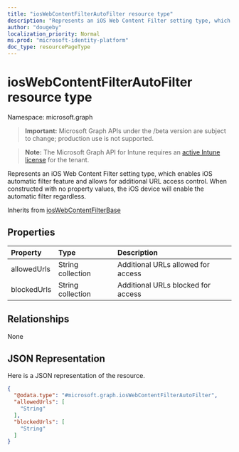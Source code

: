 ```yaml
---
title: "iosWebContentFilterAutoFilter resource type"
description: "Represents an iOS Web Content Filter setting type, which enables iOS automatic filter feature and allows for additional URL access control. When constructed with no property values, the iOS device will enable the automatic filter regardless."
author: "dougeby"
localization_priority: Normal
ms.prod: "microsoft-identity-platform"
doc_type: resourcePageType
---
```


# iosWebContentFilterAutoFilter resource type

Namespace: microsoft.graph

> **Important:** Microsoft Graph APIs under the /beta version are subject to change; production use is not supported.

> **Note:** The Microsoft Graph API for Intune requires an [active Intune license](https://go.microsoft.com/fwlink/?linkid=839381) for the tenant.

Represents an iOS Web Content Filter setting type, which enables iOS automatic filter feature and allows for additional URL access control. When constructed with no property values, the iOS device will enable the automatic filter regardless.


Inherits from [iosWebContentFilterBase](../resources/intune-deviceconfig-ioswebcontentfilterbase.md)

## Properties
|Property|Type|Description|
|:---|:---|:---|
|allowedUrls|String collection|Additional URLs allowed for access|
|blockedUrls|String collection|Additional URLs blocked for access|

## Relationships
None

## JSON Representation
Here is a JSON representation of the resource.
<!-- {
  "blockType": "resource",
  "@odata.type": "microsoft.graph.iosWebContentFilterAutoFilter"
}
-->
``` json
{
  "@odata.type": "#microsoft.graph.iosWebContentFilterAutoFilter",
  "allowedUrls": [
    "String"
  ],
  "blockedUrls": [
    "String"
  ]
}
```





